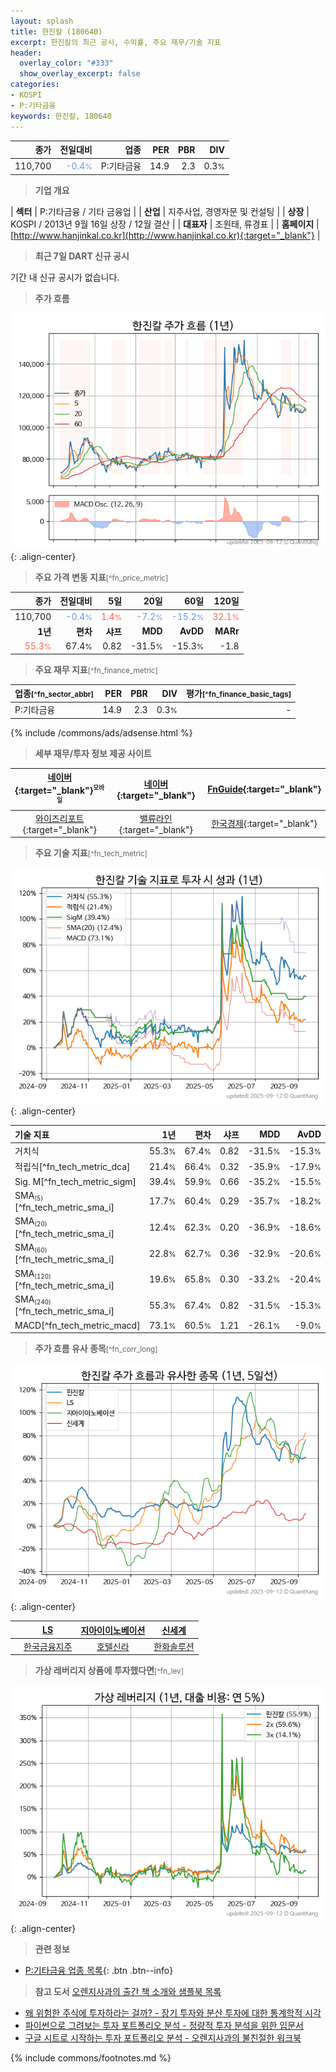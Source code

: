 ```yaml
---
layout: splash
title: 한진칼 (180640)
excerpt: 한진칼의 최근 공시, 수익률, 주요 재무/기술 지표
header:
  overlay_color: "#333"
  show_overlay_excerpt: false
categories:
- KOSPI
- P:기타금융
keywords: 한진칼, 180640
---
```


| **종가** | **전일대비** | **업종** | **PER** | **PBR** | **DIV** |
| -------: | -----------: | -------: | ------: | ------: | ------: |
| 110,700 | <span style="color: cornflowerblue">-0.4<small>%</small></span> | P:기타금융 | 14.9 | 2.3 | 0.3<small>%</small> |

<!-- more -->


> **기업 개요**<a id="company"></a>

| <span style="white-space:nowrap;">**섹터**</span> | P:기타금융 / 기타 금융업 |
| <span style="white-space:nowrap;">**산업**</span> | 지주사업, 경영자문 및 컨설팅 |
| <span style="white-space:nowrap;">**상장**</span> | KOSPI / 2013년 9월 16일 상장 / 12월 결산 |
| <span style="white-space:nowrap;">**대표자**</span> | 조원태, 류경표 |
| <span style="white-space:nowrap;">**홈페이지**</span> | [http://www.hanjinkal.co.kr](http://www.hanjinkal.co.kr){:target="_blank"} |


> **최근 7일 DART 신규 공시**<a id="dart"></a>

기간 내 신규 공시가 없습니다.


> **주가 흐름**<a id="price"></a>

![180640](/stock/images/180640.png){: .align-center}


> **주요 가격 변동 지표**<small>[^fn_price_metric]</small>

| **종가** | **전일대비** | **5일** | **20일** | **60일** | **120일** |
| -------: | -----------: | ------: | -------: | -------: | --------: |
| 110,700 | <span style="color: cornflowerblue">-0.4<small>%</small></span> | <span style="color: tomato">1.4<small>%</small></span> | <span style="color: cornflowerblue">-7.2<small>%</small></span> | <span style="color: cornflowerblue">-15.2<small>%</small></span> | <span style="color: tomato">32.1<small>%</small></span> |
| **1년** | **편차** | **샤프** | **MDD** | **AvDD** | **MARr** |
| <span style="color: tomato">55.3<small>%</small></span> | 67.4<small>%</small> | 0.82 | -31.5<small>%</small> | -15.3<small>%</small> | -1.8 |


> **주요 재무 지표**<small>[^fn_finance_metric]</small>

| **업종**<small>[^fn_sector_abbr]</small> | **PER** | **PBR** | **DIV** | **평가**<small>[^fn_finance_basic_tags]</small> |
| :--------------------------------------- | ------: | ------: | ------: | ----------------------------------------------: |
| P:기타금융 | 14.9 | 2.3 | 0.3<small>%</small> | - |



{% include /commons/ads/adsense.html %}

> **세부 재무/투자 정보 제공 사이트**

| [네이버](https://m.stock.naver.com/domestic/stock/180640/finance/summary){:target="_blank"}<sup><small>모바일</small></sup> | [네이버](https://finance.naver.com/item/coinfo.naver?code=180640){:target="_blank"} | [FnGuide](https://comp.fnguide.com/SVO2/ASP/SVD_Invest.asp?gicode=A180640&MenuYn=Y){:target="_blank"} |
| :---: | :---: | :---: |
| [와이즈리포트](https://comp.wisereport.co.kr/company/c1040001.aspx?cmp_cd=180640){:target="_blank"} | [밸류라인](https://www.valueline.co.kr/finance/summary/180640){:target="_blank"} | [한국경제](https://markets.hankyung.com/stock/180640/financial-summary){:target="_blank"} |


> **주요 기술 지표**<small>[^fn_tech_metric]</small>


![180640](/stock/images/180640_tech.png){: .align-center}

| **기술 지표** | **1년** | **편차** | **샤프** | **MDD** | **AvDD** |
| :------------ | ------: | -----------: | -------: | ------: | -------: |
| 거치식 | 55.3<small>%</small> | 67.4<small>%</small> | 0.82 | -31.5<small>%</small> | -15.3<small>%</small> |
| 적립식[^fn_tech_metric_dca] | 21.4<small>%</small> | 66.4<small>%</small> | 0.32 | -35.9<small>%</small> | -17.9<small>%</small> |
| Sig. M[^fn_tech_metric_sigm] | 39.4<small>%</small> | 59.9<small>%</small> | 0.66 | -35.2<small>%</small> | -15.5<small>%</small> |
| SMA<small><sub>(5)</sub></small>[^fn_tech_metric_sma_i] | 17.7<small>%</small> | 60.4<small>%</small> | 0.29 | -35.7<small>%</small> | -18.2<small>%</small> |
| SMA<small><sub>(20)</sub></small>[^fn_tech_metric_sma_i] | 12.4<small>%</small> | 62.3<small>%</small> | 0.20 | -36.9<small>%</small> | -18.6<small>%</small> |
| SMA<small><sub>(60)</sub></small>[^fn_tech_metric_sma_i] | 22.8<small>%</small> | 62.7<small>%</small> | 0.36 | -32.9<small>%</small> | -20.6<small>%</small> |
| SMA<small><sub>(120)</sub></small>[^fn_tech_metric_sma_i] | 19.6<small>%</small> | 65.8<small>%</small> | 0.30 | -33.2<small>%</small> | -20.4<small>%</small> |
| SMA<small><sub>(240)</sub></small>[^fn_tech_metric_sma_i] | 55.3<small>%</small> | 67.4<small>%</small> | 0.82 | -31.5<small>%</small> | -15.3<small>%</small> |
| MACD[^fn_tech_metric_macd] | 73.1<small>%</small> | 60.5<small>%</small> | 1.21 | -26.1<small>%</small> | -9.0<small>%</small> |


> **주가 흐름 유사 종목**<a id="corr"></a><small>[^fn_corr_long]</small>

![180640](/stock/images/180640_corr.png){: .align-center}

|       | [LS](/006260/) | [지아이이노베이션](/358570/) | [신세계](/004170/) |
| :---: | :------------------------------------: | :------------------------------------: | :------------------------------------: |
|       | [한국금융지주](/071050/) | [호텔신라](/008770/) | [한화솔루션](/009830/) |


> **가상 레버리지 상품에 투자했다면**<a id="2x"></a><small>[^fn_lev]</small>

![180640](/stock/images/180640_2x.png){: .align-center}


> **관련 정보**

- [P:기타금융 업종 목록](/stats/sector/kospi_업종_기타금융_종목/){: .btn .btn--info}

> **참고 도서** [오렌지사과의 출간 책 소개와 샘플북 목록](https://kongdori.tistory.com/691)

- [왜 위험한 주식에 투자하라는 걸까? - 장기 투자와 분산 투자에 대한 통계학적 시각](https://kongdori.tistory.com/421)
- [파이썬으로 그려보는 투자 포트폴리오 분석  - 정량적 투자 분석을 위한 입문서](https://kongdori.tistory.com/643)
- [구글 시트로 시작하는 투자 포트폴리오 분석 - 오렌지사과의 불친절한 워크북](https://kongdori.tistory.com/449)


{% include commons/footnotes.md %}